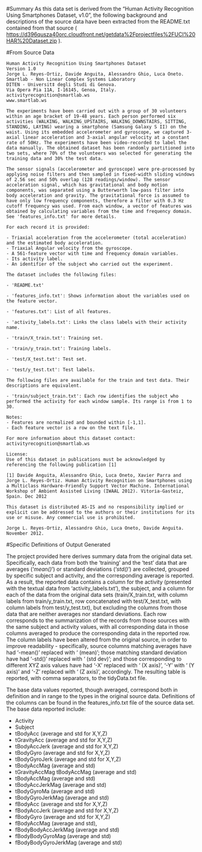#Summary
As this data set is derived from the “Human Activity Recognition Using Smartphones Dataset, v1.0”, the following background and descriptions of the source data have been extracted from the README.txt contained from that source ( https://d396qusza40orc.cloudfront.net/getdata%2Fprojectfiles%2FUCI%20HAR%20Dataset.zip ).

#From Source Data
```
Human Activity Recognition Using Smartphones Dataset
Version 1.0
Jorge L. Reyes-Ortiz, Davide Anguita, Alessandro Ghio, Luca Oneto.
Smartlab - Non Linear Complex Systems Laboratory
DITEN - Universit‡ degli Studi di Genova.
Via Opera Pia 11A, I-16145, Genoa, Italy.
activityrecognition@smartlab.ws
www.smartlab.ws

The experiments have been carried out with a group of 30 volunteers within an age bracket of 19-48 years. Each person performed six activities (WALKING, WALKING_UPSTAIRS, WALKING_DOWNSTAIRS, SITTING, STANDING, LAYING) wearing a smartphone (Samsung Galaxy S II) on the waist. Using its embedded accelerometer and gyroscope, we captured 3-axial linear acceleration and 3-axial angular velocity at a constant rate of 50Hz. The experiments have been video-recorded to label the data manually. The obtained dataset has been randomly partitioned into two sets, where 70% of the volunteers was selected for generating the training data and 30% the test data. 

The sensor signals (accelerometer and gyroscope) were pre-processed by applying noise filters and then sampled in fixed-width sliding windows of 2.56 sec and 50% overlap (128 readings/window). The sensor acceleration signal, which has gravitational and body motion components, was separated using a Butterworth low-pass filter into body acceleration and gravity. The gravitational force is assumed to have only low frequency components, therefore a filter with 0.3 Hz cutoff frequency was used. From each window, a vector of features was obtained by calculating variables from the time and frequency domain. See 'features_info.txt' for more details. 

For each record it is provided:

- Triaxial acceleration from the accelerometer (total acceleration) and the estimated body acceleration.
- Triaxial Angular velocity from the gyroscope. 
- A 561-feature vector with time and frequency domain variables. 
- Its activity label. 
- An identifier of the subject who carried out the experiment.

The dataset includes the following files:

- 'README.txt'

- 'features_info.txt': Shows information about the variables used on the feature vector.

- 'features.txt': List of all features.

- 'activity_labels.txt': Links the class labels with their activity name.

- 'train/X_train.txt': Training set.

- 'train/y_train.txt': Training labels.

- 'test/X_test.txt': Test set.

- 'test/y_test.txt': Test labels.

The following files are available for the train and test data. Their descriptions are equivalent. 

- 'train/subject_train.txt': Each row identifies the subject who performed the activity for each window sample. Its range is from 1 to 30. 

Notes: 
- Features are normalized and bounded within [-1,1].
- Each feature vector is a row on the text file.

For more information about this dataset contact: activityrecognition@smartlab.ws

License:
Use of this dataset in publications must be acknowledged by referencing the following publication [1] 

[1] Davide Anguita, Alessandro Ghio, Luca Oneto, Xavier Parra and Jorge L. Reyes-Ortiz. Human Activity Recognition on Smartphones using a Multiclass Hardware-Friendly Support Vector Machine. International Workshop of Ambient Assisted Living (IWAAL 2012). Vitoria-Gasteiz, Spain. Dec 2012

This dataset is distributed AS-IS and no responsibility implied or explicit can be addressed to the authors or their institutions for its use or misuse. Any commercial use is prohibited.

Jorge L. Reyes-Ortiz, Alessandro Ghio, Luca Oneto, Davide Anguita. November 2012.
```

#Specific Definitions of Output Generated

The project provided here derives summary data from the original data set.  Specifically, each data from both the ‘training’ and the ‘test’ data that are averages (‘*mean()*’) or standard deviations (‘*std()*’) are collected, grouped by specific subject and activity, and the corresponding average is reported.
As a result, the reported data contains a column for the activity (presented with the textual data from ‘activity_labels.txt’), the subject, and a column for each of the data from the original data sets (train/X_train.txt, with column labels from train/y_train.txt, row concatenated with test/X_test.txt, with column labels from test/y_test.txt), but excluding the columns from those data that are neither averages nor standard deviations.
Each row corresponds to the summarization of the records from those sources with the same subject and activity values, with all corresponding data in those columns averaged to produce the corresponding data in the reported row.
The column labels have been altered from the original source, in order to improve readability - specifically, source columns matching averages have had ‘-mean()’ replaced with ‘ (mean)’; those matching standard deviation have had ‘-std()’ replaced with ‘ (std dev)’; and those corresponding to different XYZ axis values have had ‘-X’ replaced with ‘ (X axis)’, ‘-Y’ with ‘ (Y axis)’ and ‘-Z’ replaced with ‘ (Z axis)’, accordingly.
The resulting table is reported, with comma separators, to the tidyData.txt file.

The base data values reported, though averaged, correspond both in definition and in range to the types in the original source data.  Definitions of the columns can be found in the features_info.txt file of the source data set.  The base data reported include:

* Activity
* Subject
* tBodyAcc (average and std for X,Y,Z)
* tGravityAcc (average and std for X,Y,Z)
* tBodyAccJerk (average and std for X,Y,Z)
* tBodyGyro (average and std for X,Y,Z)
* tBodyGyroJerk (average and std for X,Y,Z)
* tBodyAccMag (average and std)
* tGravityAccMag tBodyAccMag (average and std)
* tBodyAccMag (average and std)
* tBodyAccJerkMag (average and std)
* tBodyGyroMa (average and std)
* tBodyGyroJerkMag (average and std)
* fBodyAcc (average and std for X,Y,Z)
* fBodyAccJerk (average and std for X,Y,Z)
* fBodyGyro (average and std for X,Y,Z)
* fBodyAccMag (average and std),
* fBodyBodyAccJerkMag (average and std)
* fBodyBodyGyroMag (average and std)
* fBodyBodyGyroJerkMag (average and std)
